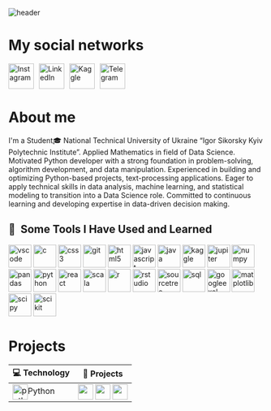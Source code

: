 ![header](https://capsule-render.vercel.app/api?type=waving&height=300&color=gradient&text=📈%20Hey%20Everyone!%20📊&textBg=false&fontColor=FFFFFF)
<h1>My social networks</h1>
<div style="display: flex; align-items: center; gap: 10px;">
  <a href="https://www.instagram.com/l.artem.3/">
    <img height="50" src="https://user-images.githubusercontent.com/46517096/166974368-9798f39f-1f46-499c-b14e-81f0a3f83a06.png" alt="Instagram"/>
  </a>
  <a href="https://www.linkedin.com/in/artem-latko-97414a31b/">
    <img height="50" src="https://github.com/user-attachments/assets/3bb8128e-9b84-43b4-85cb-89afcd5b309c" alt="LinkedIn"/>
  </a>
  <a href="https://www.kaggle.com/latkoartem">
    <img height="50" src="https://github.com/user-attachments/assets/fa41ceaf-5912-4a58-a3e6-15a97e160303" alt="Kaggle"/>
  </a>
  <a href="https://t.me/Artem3l0">
    <img height="50" src="https://github.com/user-attachments/assets/1d8f77ba-1460-466b-922c-960a2102de0f" alt="Telegram"/>
  </a>
</div>

<h1>About me</h1>
<p>I'm a Student🎓 National Technical University of Ukraine “Igor Sikorsky Kyiv Polytechnic Institute”. Applied Mathematics in field of Data Science. Motivated Python developer with a strong foundation in problem-solving, algorithm development, and data manipulation. Experienced in building and optimizing Python-based projects, text-processing applications. Eager to apply technical skills in data analysis, machine learning, and statistical modeling to transition into a Data Science role. Committed to continuous learning and developing expertise in data-driven decision making.</p>
<h2> 🚀 &nbsp;Some Tools I Have Used and Learned</h2><p align="left">
  <img src="https://cdn.jsdelivr.net/gh/devicons/devicon/icons/vscode/vscode-original.svg" alt="vscode" width="45" height="45"/>
  <img src="https://cdn.jsdelivr.net/gh/devicons/devicon@latest/icons/c/c-original.svg" alt="c" width="45" height="45"/>
  <img src="https://cdn.jsdelivr.net/gh/devicons/devicon@latest/icons/css3/css3-original.svg" alt="css3" width="45" height="45"/>
  <img src="https://cdn.jsdelivr.net/gh/devicons/devicon@latest/icons/git/git-original.svg" alt="git" width="45" height="45"/>
  <img src="https://cdn.jsdelivr.net/gh/devicons/devicon@latest/icons/html5/html5-original.svg" alt="html5" width="45" height="45"/>
  <img src="https://cdn.jsdelivr.net/gh/devicons/devicon@latest/icons/javascript/javascript-original.svg" alt="javascript" width="45" height="45"/>
  <img src="https://cdn.jsdelivr.net/gh/devicons/devicon@latest/icons/java/java-original-wordmark.svg" alt="java" width="45" height="45"/>
  <img src="https://cdn.jsdelivr.net/gh/devicons/devicon@latest/icons/kaggle/kaggle-original.svg" alt="kaggle" width="45" height="45"/>
  <img src="https://cdn.jsdelivr.net/gh/devicons/devicon@latest/icons/jupyter/jupyter-original-wordmark.svg" alt="jupiter" width="45" height="45"/>
  <img src="https://cdn.jsdelivr.net/gh/devicons/devicon@latest/icons/numpy/numpy-original-wordmark.svg" alt="numpy" width="45" height="45"/>
  <img src="https://cdn.jsdelivr.net/gh/devicons/devicon@latest/icons/pandas/pandas-original-wordmark.svg" alt="pandas" width="45" height="45"/>
  <img src="https://cdn.jsdelivr.net/gh/devicons/devicon@latest/icons/python/python-original.svg" alt="python" width="45" height="45"/>
  <img src="https://cdn.jsdelivr.net/gh/devicons/devicon@latest/icons/react/react-original.svg" alt="react" width="45" height="45"/>
  <img src="https://cdn.jsdelivr.net/gh/devicons/devicon@latest/icons/scala/scala-original-wordmark.svg" alt="scala" width="45" height="45"/>
  <img src="https://cdn.jsdelivr.net/gh/devicons/devicon@latest/icons/r/r-original.svg" alt="r" width="45" height="45"/>
  <img src="https://cdn.jsdelivr.net/gh/devicons/devicon@latest/icons/rstudio/rstudio-original.svg" alt="rstudio" width="45" height="45"/>
  <img src="https://cdn.jsdelivr.net/gh/devicons/devicon@latest/icons/sourcetree/sourcetree-original.svg" alt="sourcetree" width="45" height="45"/>
  <img src="https://cdn.jsdelivr.net/gh/devicons/devicon@latest/icons/mysql/mysql-original-wordmark.svg" alt="sql" width="45" height="45"/>
  <img src="https://github.com/user-attachments/assets/1d4222ab-e3bb-44f4-bfa1-60178067fcea" alt="googleexel" width="45" height="45"/>
  <img src="https://github.com/user-attachments/assets/9aaa705c-77b7-45c2-8903-e3050d326f43" alt="matplotlib" width="45" height="45"/>
  <img src="https://upload.wikimedia.org/wikipedia/commons/thumb/b/b2/SCIPY_2.svg/768px-SCIPY_2.svg.png?20200904111722" alt="scipy" width="45" height="45"/>
  <img src="https://upload.wikimedia.org/wikipedia/commons/thumb/0/05/Scikit_learn_logo_small.svg/390px-Scikit_learn_logo_small.svg.png" alt="scikit" width="45" height="45"/>
</p>

# Projects

| 💻 **Technology** | 🚀 **Projects** |
| - | - |
| <img src="https://cdn.jsdelivr.net/gh/devicons/devicon@latest/icons/python/python-original.svg" alt="python" height="30" align="center">Python</img> | <a href="https://github.com/LatkoArtem/Game-on-Python"><img src="https://img.shields.io/badge/Ninja%20labyrinth%20game-000605?style=for-the-badge&logo=github&logoColor=FFFFFF&labelColor=000605" height="30" align="center"/></a> <a href="https://github.com/LatkoArtem/Python_works/tree/dpr/1/dpr1"><img src="https://img.shields.io/badge/Hangman-000605?style=for-the-badge&logo=github&logoColor=FFFFFF&labelColor=000605" height="30" align="center"/></a> <a href="https://github.com/LatkoArtem/Python_works/tree/dpr/2/dpr2"><img src="https://img.shields.io/badge/Scrabble-000605?style=for-the-badge&logo=github&logoColor=FFFFFF&labelColor=000605" height="30" align="center"/></a>|
